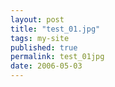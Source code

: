 ```yaml
---
layout: post
title: "test_01.jpg"
tags: my-site
published: true
permalink: test_01jpg
date: 2006-05-03
---
```



